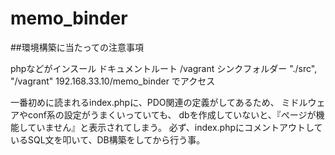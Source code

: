 # memo_binder

##環境構築に当たっての注意事項

phpなどがインスール
ドキュメントルート /vagrant
シンクフォルダー "./src", "/vagrant"
192.168.33.10/memo_binder でアクセス


一番初めに読まれるindex.phpに、PDO関連の定義がしてあるため、
ミドルウェアやconf系の設定がうまくいっていても、
dbを作成していないと、『ぺージが機能していません』と表示されてしまう。
必ず、index.phpにコメントアウトしているSQL文を叩いて、DB構築をしてから行う事。
